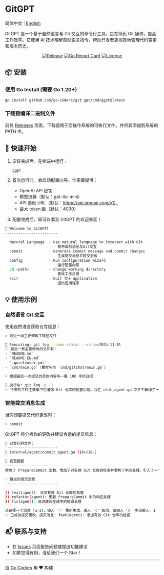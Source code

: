 # GitGPT

简体中文 | [English](README_EN.md)

GitGPT 是一个基于自然语言与 Git 交互的命令行工具，旨在简化 Git 操作，提高工作效率。它使用 AI 技术理解自然语言指令，帮助开发者更高效地管理代码变更和版本历史。

<div align="center">

[![Release](https://img.shields.io/github/v/release/go-coders/git_gpt)](https://github.com/go-coders/git_gpt/releases)
[![Go Report Card](https://goreportcard.com/badge/github.com/go-coders/git_gpt)](https://goreportcard.com/report/github.com/go-coders/git_gpt)
[![License](https://img.shields.io/github/license/go-coders/git_gpt)](LICENSE)

</div>

## 📦 安装

### 使用 Go Install (需要 Go 1.20+)

```bash
go install github.com/go-coders/git_gpt/cmd/ggpt@latest
```

### 下载预编译二进制文件

前往 [Releases](https://github.com/go-coders/git_gpt/releases) 页面，下载适用于您操作系统的可执行文件，并将其添加到系统的 PATH 中。

## 🚀 快速开始

1. 安装完成后，在终端中运行：

   ```bash
   ggpt
   ```

2. 首次运行时，会启动配置向导。你需要提供：

   - OpenAI API 密钥
   - 模型选择（默认：gpt-4o-mini）
   - API 基础 URL（默认：https://api.openai.com/v1）
   - 最大 token 数（默认：4000）

3. 配置完成后，即可以看到 GitGPT 的欢迎界面！

```bash
🤖 Welcome to GitGPT!
------------------------

  Natural Language  - Use natural language to interact with Git
                        使用自然语言与Git交互
  commit            - Generate commit message and commit changes
                        生成提交消息并提交更改
  config            - Run configuration wizard
                        运行配置向导
  cd <path>         - Change working directory
                        更改工作目录
  exit              - Quit the application
                        退出应用程序

```

## 💡 使用示例

### 自然语言 Git 交互

使用自然语言获取仓库信息：

```bash
> 最近一周主要修改了哪些文件

🔄 Executing: git log --name-status --since=2024-11-01
✅ 最近一周主要修改的文件有：
- `README.md`
- `README_EN.md`
- `.goreleaser.yml`
- `cmd/main.go`（重命名为 `cmd/gitchat/main.go`）

```

```bash
> 根据最后一次提交的具体内容写一篇 100 字的日报

🔄 执行中: git log -p -1
✅ 今天的工作主要集中在增强 Git 仓库的检查功能。我在 chat_agent.go 文件中新增了一段代码，用于在执行聊天功能前验证当前目录是否为 Git 仓库。如果不是，则返回一个自定义错误 NotGitRepoError。此外，我还对响应进行了清理，以确保格式正确。这些改动提高了系统的健壮性，避免了在非 Git 仓库环境下执行不必要的操作。

```

### 智能提交消息生成

当你想要提交代码更改时：

```bash
> commit
```

GitGPT 将分析你的更改并建议合适的提交信息：

```bash
📄 已暂存的文件:
------------------------
📝 internal/agent/commit_agent.go (16+/18-)

📝 变更摘要
------------------------
增强了 PrepareCommit 函数，增加了对有效 Git 仓库的检查并重构了响应处理。引入了一个新的错误类型用于非 Git 仓库，并修改了返回类型以包含结构化的 CommitResponse。改进了 generateSuggestions 函数中的日志和错误处理，确保了更清晰和可靠的建议生成。

💡 建议的提交消息
------------------------

1) feat(agent): 添加有效 Git 仓库的检查
2) refactor(agent): 更新 PrepareCommit 中的响应处理
3) fix(agent): 改进建议生成中的错误处理

请选择一个消息 (1-3)，输入 'r' 重新生成，输入 'c' 取消，或输入 'm' 手动输入: 1
✅ 已成功提交更改，提交消息: feat(agent): 添加有效 Git 仓库的检查
```

## 📬 联系与支持

- 在 [Issues](https://github.com/go-coders/git_gpt/issues) 页面报告问题或提出功能建议
- 如果觉得有用，请给我们一个 Star！

---

由 [Go Coders](https://github.com/go-coders) 用 ❤️ 构建
